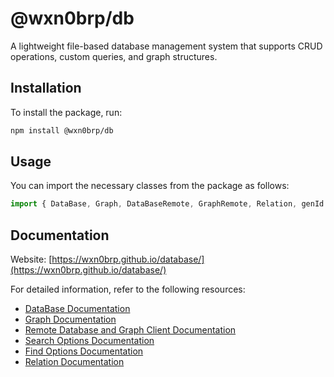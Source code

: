# @wxn0brp/db

A lightweight file-based database management system that supports CRUD operations, custom queries, and graph structures.

## Installation

To install the package, run:

```bash
npm install @wxn0brp/db
```

## Usage

You can import the necessary classes from the package as follows:

```javascript
import { DataBase, Graph, DataBaseRemote, GraphRemote, Relation, genId } from "@wxn0brp/db";
```

## Documentation

Website: [https://wxn0brp.github.io/database/](https://wxn0brp.github.io/database/)

For detailed information, refer to the following resources:

- [DataBase Documentation](./docs/database.md)
- [Graph Documentation](./docs/graph.md)
- [Remote Database and Graph Client Documentation](./docs/remote.md)
- [Search Options Documentation](./docs/search_opts.md)
- [Find Options Documentation](./docs/find_opts.md)
- [Relation Documentation](./docs/relation.md)